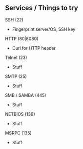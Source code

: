 ## Services / Things to try

SSH (22)
* Fingerprint server/OS, SSH key

HTTP (80|8080)
* Curl for HTTP header

Telnet (23)
* Stuff

SMTP (25)
* Stuff

SMB / SAMBA (445)
* Stuff

NETBIOS (139)
* Stuff

MSRPC (135)
* Stuff

